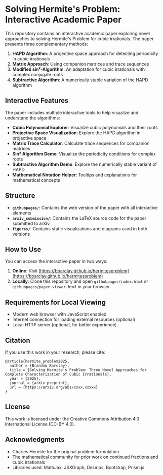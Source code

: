 # Solving Hermite's Problem: Interactive Academic Paper

This repository contains an interactive academic paper exploring novel approaches to solving Hermite's Problem for cubic irrationals. The paper presents three complementary methods:

1. **HAPD Algorithm**: A projective space approach for detecting periodicity in cubic irrationals
2. **Matrix Approach**: Using companion matrices and trace sequences
3. **Modified sin²-Algorithm**: An adaptation for cubic irrationals with complex conjugate roots
4. **Subtractive Algorithm**: A numerically stable variation of the HAPD algorithm

## Interactive Features

The paper includes multiple interactive tools to help visualize and understand the algorithms:

- **Cubic Polynomial Explorer**: Visualize cubic polynomials and their roots
- **Projective Space Visualization**: Explore the HAPD algorithm in projective space
- **Matrix Trace Calculator**: Calculate trace sequences for companion matrices
- **Sin² Algorithm Demo**: Visualize the periodicity conditions for complex roots
- **Subtractive Algorithm Demo**: Explore the numerically stable variant of HAPD
- **Mathematical Notation Helper**: Tooltips and explanations for mathematical concepts

## Structure

- **`githubpages/`**: Contains the web version of the paper with all interactive elements
- **`arxiv_submission/`**: Contains the LaTeX source code for the paper submitted to arXiv
- **`figures/`**: Contains static visualizations and diagrams used in both versions

## How to Use

You can access the interactive paper in two ways:

1. **Online**: Visit [https://bbarclay.github.io/hermitesproblem](https://bbarclay.github.io/hermitesproblem)
2. **Locally**: Clone this repository and open `githubpages/index.html` or `githubpages/paper-viewer.html` in your browser

## Requirements for Local Viewing

- Modern web browser with JavaScript enabled
- Internet connection for loading external resources (optional)
- Local HTTP server (optional, for better experience)

## Citation

If you use this work in your research, please cite:

```
@article{hermite_problem2025,
  author = {Brandon Barclay},
  title = {Solving Hermite's Problem: Three Novel Approaches for Complete Characterization of Cubic Irrationals},
  year = {2025},
  journal = {arXiv preprint},
  url = {https://arxiv.org/abs/xxxx.xxxxx}
}
```

## License

This work is licensed under the Creative Commons Attribution 4.0 International License (CC-BY 4.0).

## Acknowledgments

- Charles Hermite for the original problem formulation
- The mathematical community for prior work on continued fractions and cubic irrationals
- Libraries used: MathJax, JSXGraph, Desmos, Bootstrap, Prism.js 